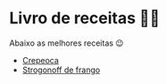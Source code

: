 # Livro de receitas :man_cook:

Abaixo as melhores receitas :wink:

-   [Crepeoca](https://github.com/raulcgomes/livro-receitas/blob/master/receitas/crepeoca.md)
-   [Strogonoff de frango](https://github.com/raulcgomes/livro-receitas/blob/master/receitas/strogonoff.md)